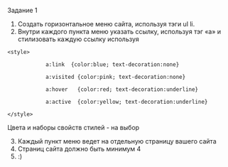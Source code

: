 Задание 1
1) Создать горизонтальное меню сайта, используя тэги ul li.
2) Внутри каждого пункта меню указать ссылку, используя тэг «а» и стилизовать каждую ссылку используя
```
<style>

            a:link	{color:blue; text-decoration:none}

            a:visited {color:pink; text-decoration:none}

            a:hover   {color:red; text-decoration:underline}

            a:active  {color:yellow; text-decoration:underline}

</style>
```
Цвета и наборы свойств стилей - на выбор

3) Каждый пункт меню ведет на отдельную страницу вашего сайта
4) Страниц сайта должно быть минимум 4
5) :)
